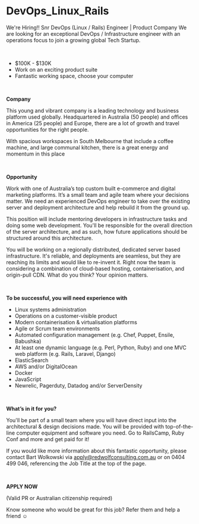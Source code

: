 # DevOps_Linux_Rails
We're Hiring!! Snr DevOps (Linux / Rails) Engineer | Product Company
We are looking for an exceptional DevOps / Infrastructure engineer with an operations focus to join a growing global Tech Startup.

&nbsp;
<ul>
	<li>$100K - $130K</li>
	<li>Work on an exciting product suite</li>
	<li>Fantastic working space, choose your computer</li>
</ul>
&nbsp;

<strong>Company</strong><strong> </strong>

This young and vibrant company is a leading technology and business platform used globally. Headquartered in Australia (50 people) and offices in America (25 people) and Europe, there are a lot of growth and travel opportunities for the right people.

With spacious workspaces in South Melbourne that include a coffee machine, and large communal kitchen, there is a great energy and momentum in this place

&nbsp;

<strong>Opportunity</strong>

Work with one of Australia’s top custom built e-commerce and digital marketing platforms. It’s a small team and agile team where your decisions matter. We need an experienced DevOps engineer to take over the existing server and deployment architecture and help rebuild it from the ground up.

This position will include mentoring developers in infrastructure tasks and doing some web development. You'll be responsible for the overall direction of the server architecture, and as such, how future applications should be structured around this architecture.

You will be working on a regionally distributed, dedicated server based infrastructure. It's reliable, and deployments are seamless, but they are reaching its limits and would like to re-invent it. Right now the team is considering a combination of cloud-based hosting, containerisation, and origin-pull CDN. What do you think? Your opinion matters.

&nbsp;

<strong>To be successful, you will need experience with</strong>
<ul>
	<li>Linux systems administration</li>
	<li>Operations on a customer-visible product</li>
	<li>Modern containerisation &amp; virtualisation platforms</li>
	<li>Agile or Scrum team environments</li>
	<li>Automated configuration management (e.g. Chef, Puppet, Ensile, Babushka)</li>
	<li>At least one dynamic language (e.g. Perl, Python, Ruby) and one MVC web platform (e.g. Rails, Laravel, Django)</li>
	<li>ElasticSearch</li>
	<li>AWS and/or DigitalOcean</li>
	<li>Docker</li>
	<li>JavaScript</li>
	<li>Newrelic, Pagerduty, Datadog and/or ServerDensity</li>
</ul>
&nbsp;

<strong>What’s in it for you?</strong><strong> </strong>

You'll be part of a small team where you will have direct input into the architectural &amp; design decisions made. You will be provided with top-of-the-line computer equipment and software you need. Go to RailsCamp, Ruby Conf and more and get paid for it!

If you would like more information about this fantastic opportunity, please contact Bart Wolkowski via apply@redwolfconsulting.com.au or on 0404 499 046, referencing the Job Title at the top of the page.

&nbsp;

<strong>APPLY NOW</strong>

(Valid PR or Australian citizenship required)

Know someone who would be great for this job? Refer them and help a friend ☺

&nbsp;

&nbsp;

&nbsp;

&nbsp;
